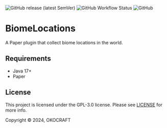 ![GitHub release (latest SemVer)](https://img.shields.io/github/v/release/okocraft/BiomeLocations)
![GitHub Workflow Status](https://img.shields.io/github/actions/workflow/status/okocraft/BiomeLocations/build.yml?branch=main)
![GitHub](https://img.shields.io/github/license/okocraft/BiomeLocations)

# BiomeLocations

A Paper plugin that collect biome locations in the world.

## Requirements

- Java 17+
- Paper

## License

This project is licensed under the GPL-3.0 license. Please see [LICENSE](LICENSE) for more info.

Copyright © 2024, OKOCRAFT
